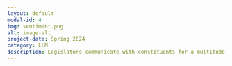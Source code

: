 ```yaml
---
layout: default
modal-id: 4
img: sentiment.png
alt: image-alt
project-date: Spring 2024
category: LLM
description: Legislators communicate with constituents for a multitude of reasons. Prior to the late 1970s it was difficult for legislators to communicate with their constituents, let alone the mass public.  With the introduction of C-SPAN televising House floor debates in 1979 as well as the introduction of social media platforms such as Twitter in 2006, this provided legislators with new ways to communicate with their constituents and new data sources for analysis. This project explores variation in sentiment and emotion across the 115th, 116th, and 117th Congresses which includes a period of Republican unified control (115th), split government (116th), and Democrat unified control (117th).
---
```

